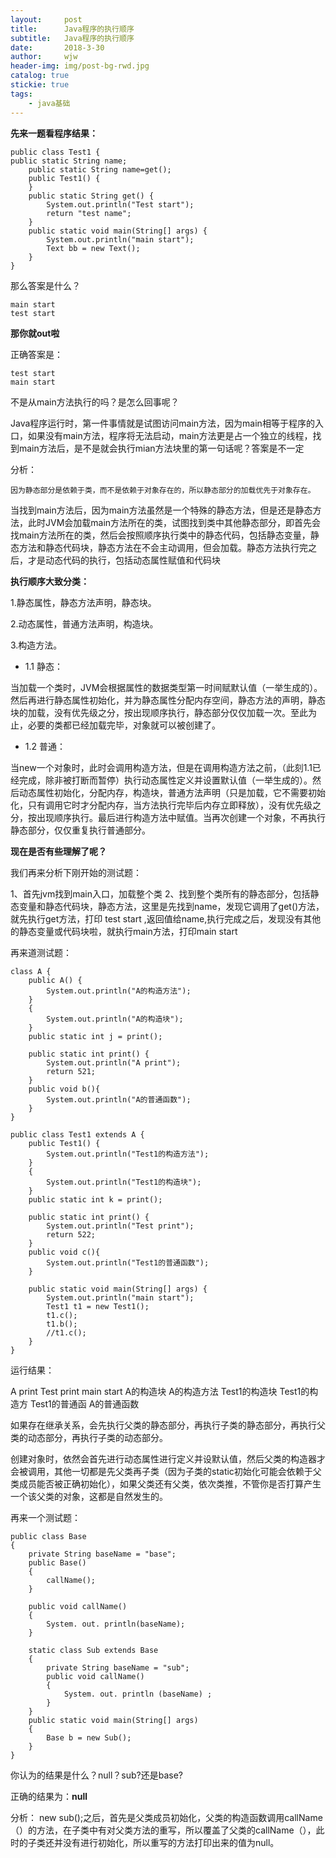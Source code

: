 ```yaml
---
layout:     post
title:      Java程序的执行顺序
subtitle:   Java程序的执行顺序     
date:       2018-3-30 
author:     wjw
header-img: img/post-bg-rwd.jpg 
catalog: true
stickie: true
tags:
    - java基础
--- 
```


**先来一题看程序结果：**

```
public class Test1 {
public static String name;
    public static String name=get();
    public Test1() {
    }
    public static String get() {
        System.out.println("Test start");
        return "test name";
    }
    public static void main(String[] args) {
        System.out.println("main start");
        Text bb = new Text();
    }
}
```

那么答案是什么？
```
main start
test start
```

**那你就out啦**

正确答案是：
```
test start
main start
```

不是从main方法执行的吗？是怎么回事呢？

Java程序运行时，第一件事情就是试图访问main方法，因为main相等于程序的入口，如果没有main方法，程序将无法启动，main方法更是占一个独立的线程，找到main方法后，是不是就会执行mian方法块里的第一句话呢？答案是不一定

分析：

    因为静态部分是依赖于类，而不是依赖于对象存在的，所以静态部分的加载优先于对象存在。
	
当找到main方法后，因为main方法虽然是一个特殊的静态方法，但是还是静态方法，此时JVM会加载main方法所在的类，试图找到类中其他静态部分，即首先会找main方法所在的类，然后会按照顺序执行类中的静态代码，包括静态变量，静态方法和静态代码块，静态方法在不会主动调用，但会加载。静态方法执行完之后，才是动态代码的执行，包括动态属性赋值和代码块

**执行顺序大致分类：**

1.静态属性，静态方法声明，静态块。

2.动态属性，普通方法声明，构造块。

3.构造方法。

- 1.1 静态：

当加载一个类时，JVM会根据属性的数据类型第一时间赋默认值（一举生成的）。然后再进行静态属性初始化，并为静态属性分配内存空间，静态方法的声明，静态块的加载，没有优先级之分，按出现顺序执行，静态部分仅仅加载一次。至此为止，必要的类都已经加载完毕，对象就可以被创建了。

- 1.2 普通：

当new一个对象时，此时会调用构造方法，但是在调用构造方法之前，（此刻1.1已经完成，除非被打断而暂停）执行动态属性定义并设置默认值（一举生成的）。然后动态属性初始化，分配内存，构造块，普通方法声明（只是加载，它不需要初始化，只有调用它时才分配内存，当方法执行完毕后内存立即释放），没有优先级之分，按出现顺序执行。最后进行构造方法中赋值。当再次创建一个对象，不再执行静态部分，仅仅重复执行普通部分。

**现在是否有些理解了呢？**

我们再来分析下刚开始的测试题：

1、首先jvm找到main入口，加载整个类
2、找到整个类所有的静态部分，包括静态变量和静态代码块，静态方法，这里是先找到name，发现它调用了get()方法，就先执行get方法，打印 test start ,返回值给name,执行完成之后，发现没有其他的静态变量或代码块啦，就执行main方法，打印main start

再来道测试题：

```
class A {
    public A() {
        System.out.println("A的构造方法");
    }
	{
		System.out.println("A的构造块");
	}
    public static int j = print();

    public static int print() {
        System.out.println("A print");
        return 521;
    }
	public void b(){
		System.out.println("A的普通函数");
	}
}

public class Test1 extends A {
    public Test1() {
        System.out.println("Test1的构造方法");
    }
	{
		System.out.println("Test1的构造块");
	}
    public static int k = print();

    public static int print() {
        System.out.println("Test print");
        return 522;
    }
	public void c(){
		System.out.println("Test1的普通函数");
	}

    public static void main(String[] args) {
        System.out.println("main start");
        Test1 t1 = new Test1();
		t1.c();
		t1.b();
		//t1.c();
    }
}
```

运行结果：

A print
Test print
main start
A的构造块
A的构造方法
Test1的构造块
Test1的构造方
Test1的普通函
A的普通函数

如果存在继承关系，会先执行父类的静态部分，再执行子类的静态部分，再执行父类的动态部分，再执行子类的动态部分。

创建对象时，依然会首先进行动态属性进行定义并设默认值，然后父类的构造器才会被调用，其他一切都是先父类再子类（因为子类的static初始化可能会依赖于父类成员能否被正确初始化），如果父类还有父类，依次类推，不管你是否打算产生一个该父类的对象，这都是自然发生的。

再来一个测试题：

```
public class Base
{
    private String baseName = "base";
    public Base()
    {
        callName();
    }

    public void callName()
    {
        System. out. println(baseName);
    }

    static class Sub extends Base
    {
        private String baseName = "sub";
        public void callName()
        {
            System. out. println (baseName) ;
        }
    }
    public static void main(String[] args)
    {
        Base b = new Sub();
    }
}
```

你认为的结果是什么？null？sub?还是base?

正确的结果为：**null**

分析：
new sub();之后，首先是父类成员初始化，父类的构造函数调用callName（）的方法，在子类中有对父类方法的重写，所以覆盖了父类的callName（），此时的子类还并没有进行初始化，所以重写的方法打印出来的值为null。
